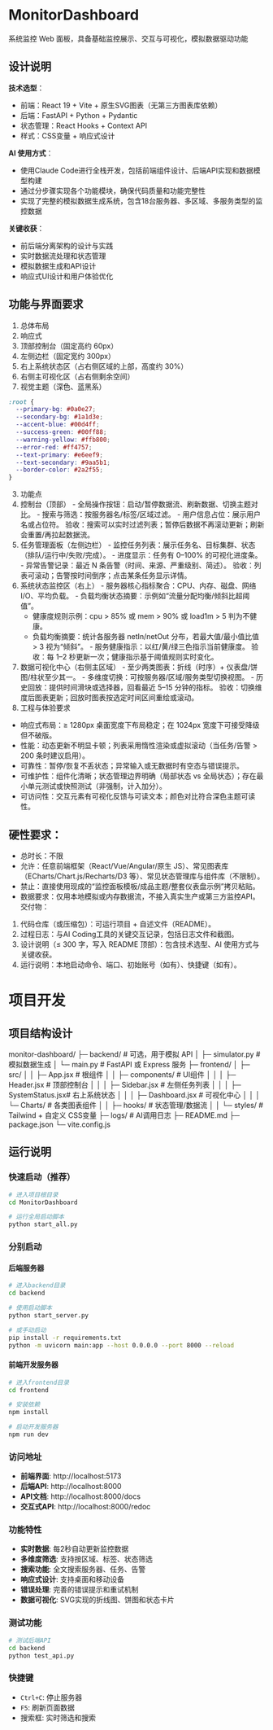 # MonitorDashboard
系统监控 Web 面板，具备基础监控展示、交互与可视化，模拟数据驱动功能

## 设计说明

**技术选型**：
- 前端：React 19 + Vite + 原生SVG图表（无第三方图表库依赖）
- 后端：FastAPI + Python + Pydantic
- 状态管理：React Hooks + Context API
- 样式：CSS变量 + 响应式设计

**AI 使用方式**：
- 使用Claude Code进行全栈开发，包括前端组件设计、后端API实现和数据模型构建
- 通过分步骤实现各个功能模块，确保代码质量和功能完整性
- 实现了完整的模拟数据生成系统，包含18台服务器、多区域、多服务类型的监控数据

**关键收获**：
- 前后端分离架构的设计与实践
- 实时数据流处理和状态管理
- 模拟数据生成和API设计
- 响应式UI设计和用户体验优化

## 功能与界面要求
1. 总体布局
  1. 响应式
  2. 顶部控制台（固定高约 60px）
  3. 左侧边栏（固定宽约 300px）
  4. 右上系统状态区（占右侧区域的上部，高度约 30%）
  5. 右侧主可视化区（占右侧剩余空间）
2. 视觉主题（深色、蓝黑系）
``` CSS
:root {
  --primary-bg: #0a0e27;
  --secondary-bg: #1a1d3e;
  --accent-blue: #00d4ff;
  --success-green: #00ff88;
  --warning-yellow: #ffb800;
  --error-red: #ff4757;
  --text-primary: #e6eef9;
  --text-secondary: #9aa5b1;
  --border-color: #2a2f55;
}
```
3. 功能点
  1. 控制台（顶部）
    - 全局操作按钮：启动/暂停数据流、刷新数据、切换主题对比。
    - 搜索与筛选：按服务器名/标签/区域过滤。
    - 用户信息占位：展示用户名或占位符。
    验收：搜索可以实时过滤列表；暂停后数据不再滚动更新；刷新会重置/再拉起数据流。
  2. 任务管理面板（左侧边栏）
    - 监控任务列表：展示任务名、目标集群、状态（排队/运行中/失败/完成）。
    - 进度显示：任务有 0–100% 的可视化进度条。
    - 异常告警记录：最近 N 条告警（时间、来源、严重级别、简述）。
    验收：列表可滚动；告警按时间倒序；点击某条任务显示详情。
  3. 系统状态监控区（右上）
    - 服务器核心指标聚合：CPU、内存、磁盘、网络 I/O、平均负载。
    - 负载均衡状态摘要：示例如“流量分配均衡/倾斜比超阈值”。
      - 健康度规则示例：cpu > 85% 或 mem > 90% 或 load1m > 5 判为不健康。
      - 负载均衡摘要：统计各服务器 netIn/netOut 分布，若最大值/最小值比值 > 3 视为“倾斜”。
    - 服务健康指示：以红/黄/绿三色指示当前健康度。
    验收：每 1–2 秒更新一次；健康指示基于阈值规则实时变化。
  4. 数据可视化中心（右侧主区域）
    - 至少两类图表：折线（时序）+ 仪表盘/饼图/柱状至少其一。
    - 多维度切换：可按服务器/区域/服务类型切换视图。
    - 历史回放：提供时间滑块或选择器，回看最近 5–15 分钟的指标。
  验收：切换维度后图表更新；回放时图表按选定时间区间重绘或滚动。
4. 工程与体验要求
  - 响应式布局：≥ 1280px 桌面宽度下布局稳定；在 1024px 宽度下可接受降级但不破版。
  - 性能：动态更新不明显卡顿；列表采用惰性渲染或虚拟滚动（当任务/告警 > 200 条时建议启用）。
  - 可靠性：暂停/恢复不丢状态；异常输入或无数据时有空态与错误提示。
  - 可维护性：组件化清晰；状态管理边界明确（局部状态 vs 全局状态）；存在最小单元测试或快照测试（非强制，计入加分）。
  - 可访问性：交互元素有可视化反馈与可读文本；颜色对比符合深色主题可读性。

## 硬性要求：
- 总时长：不限
- 允许：任意前端框架（React/Vue/Angular/原生 JS）、常见图表库（ECharts/Chart.js/Recharts/D3 等）、常见状态管理库与组件库（不限制）。
- 禁止：直接使用现成的“监控面板模板/成品主题/整套仪表盘示例”拷贝粘贴。
- 数据要求：仅用本地模拟或内存数据流，不接入真实生产或第三方监控API。
交付物：
1. 代码仓库（或压缩包）：可运行项目 + 自述文件（README）。
2. 过程日志：与AI Coding工具的关键交互记录，包括日志文件和截图。
3. 设计说明（≤ 300 字，写入 README 顶部）：包含技术选型、AI 使用方式与关键收获。
4. 运行说明：本地启动命令、端口、初始账号（如有）、快捷键（如有）。

# 项目开发
## 项目结构设计
monitor-dashboard/
├─ backend/                 # 可选，用于模拟 API
│  ├─ simulator.py          # 模拟数据生成
│  └─ main.py               # FastAPI 或 Express 服务
├─ frontend/
│  ├─ src/
│  │  ├─ App.jsx            # 根组件
│  │  ├─ components/        # UI组件
│  │  │  ├─ Header.jsx      # 顶部控制台
│  │  │  ├─ Sidebar.jsx     # 左侧任务列表
│  │  │  ├─ SystemStatus.jsx# 右上系统状态
│  │  │  ├─ Dashboard.jsx   # 可视化中心
│  │  │  └─ Charts/         # 各类图表组件
│  │  ├─ hooks/             # 状态管理/数据流
│  │  └─ styles/            # Tailwind + 自定义 CSS变量
├─ logs/                    # AI调用日志
├─ README.md
├─ package.json
└─ vite.config.js

## 运行说明

### 快速启动（推荐）

```bash
# 进入项目根目录
cd MonitorDashboard

# 运行全局启动脚本
python start_all.py
```

### 分别启动

#### 后端服务器
```bash
# 进入backend目录
cd backend

# 使用启动脚本
python start_server.py

# 或手动启动
pip install -r requirements.txt
python -m uvicorn main:app --host 0.0.0.0 --port 8000 --reload
```

#### 前端开发服务器
```bash
# 进入frontend目录
cd frontend

# 安装依赖
npm install

# 启动开发服务器
npm run dev
```

### 访问地址

- **前端界面**: http://localhost:5173
- **后端API**: http://localhost:8000
- **API文档**: http://localhost:8000/docs
- **交互式API**: http://localhost:8000/redoc

### 功能特性

- **实时数据**: 每2秒自动更新监控数据
- **多维度筛选**: 支持按区域、标签、状态筛选
- **搜索功能**: 全文搜索服务器、任务、告警
- **响应式设计**: 支持桌面和移动设备
- **错误处理**: 完善的错误提示和重试机制
- **数据可视化**: SVG实现的折线图、饼图和状态卡片

### 测试功能

```bash
# 测试后端API
cd backend
python test_api.py
```

### 快捷键

- `Ctrl+C`: 停止服务器
- `F5`: 刷新页面数据
- 搜索框: 实时筛选和搜索


